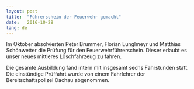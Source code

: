 ```yaml
---
layout: post
title:  "Führerschein der Feuerwehr gemacht"
date:   2016-10-28
lang: de
---
```


Im Oktober absolvierten Peter Brummer, Florian Lunglmeyr und Matthias Schönwetter die Prüfung für den Feuerwehrführerschein. Dieser erlaubt es unser neues mittleres Löschfahrzeug zu fahren.

Die gesamte Ausbildung fand intern mit insgesamt sechs Fahrstunden statt. Die einstündige Prüffahrt wurde von einem Fahrlehrer der Bereitschaftspolizei Dachau abgenommen.

